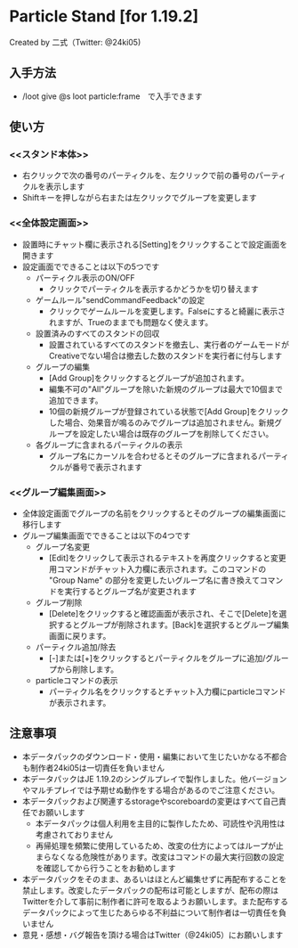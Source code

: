 # Particle Stand [for 1.19.2]  
Created by 二式（Twitter: @24ki05)  

 
## 入手方法

* /loot give @s loot particle:frame　で入手できます  
 

## 使い方

### <<スタンド本体>>
* 右クリックで次の番号のパーティクルを、左クリックで前の番号のパーティクルを表示します  
* Shiftキーを押しながら右または左クリックでグループを変更します  
### <<全体設定画面>>
* 設置時にチャット欄に表示される[Setting]をクリックすることで設定画面を開きます  
* 設定画面でできることは以下の5つです  
  * パーティクル表示のON/OFF  
    * クリックでパーティクルを表示するかどうかを切り替えます  
  * ゲームルール"sendCommandFeedback"の設定  
    * クリックでゲームルールを変更します。Falseにすると綺麗に表示されますが、Trueのままでも問題なく使えます。  
  * 設置済みのすべてのスタンドの回収  
    * 設置されているすべてのスタンドを撤去し、実行者のゲームモードがCreativeでない場合は撤去した数のスタンドを実行者に付与します  
  * グループの編集
    * [Add Group]をクリックするとグループが追加されます。  
    * 編集不可の"All"グループを除いた新規のグループは最大で10個まで追加できます。  
    * 10個の新規グループが登録されている状態で[Add Group]をクリックした場合、効果音が鳴るのみでグループは追加されません。新規グループを設定したい場合は既存のグループを削除してください。  
  * 各グループに含まれるパーティクルの表示  
    * グループ名にカーソルを合わせるとそのグループに含まれるパーティクルが番号で表示されます  
### <<グループ編集画面>>
* 全体設定画面でグループの名前をクリックするとそのグループの編集画面に移行します  
* グループ編集画面でできることは以下の4つです  
  * グループ名変更  
    * [Edit]をクリックして表示されるテキストを再度クリックすると変更用コマンドがチャット入力欄に表示されます。このコマンドの "Group Name" の部分を変更したいグループ名に書き換えてコマンドを実行するとグループ名が変更されます  
  * グループ削除  
    * [Delete]をクリックすると確認画面が表示され、そこで[Delete]を選択するとグループが削除されます。[Back]を選択するとグループ編集画面に戻ります。  
  * パーティクル追加/除去  
    * [-]または[+]をクリックするとパーティクルをグループに追加/グループから削除します。  
  * particleコマンドの表示  
    * パーティクル名をクリックするとチャット入力欄にparticleコマンドが表示されます。  
## 注意事項
* 本データパックのダウンロード・使用・編集において生じたいかなる不都合も制作者24ki05は一切責任を負いません  
* 本データパックはJE 1.19.2のシングルプレイで製作しました。他バージョンやマルチプレイでは予期せぬ動作をする場合があるのでご注意ください。  
* 本データパックおよび関連するstorageやscoreboardの変更はすべて自己責任でお願いします  
  * 本データパックは個人利用を主目的に製作したため、可読性や汎用性は考慮されておりません  
  * 再帰処理を頻繁に使用しているため、改変の仕方によってはループが止まらなくなる危険性があります。改変はコマンドの最大実行回数の設定を確認してから行うことをお勧めします  
* 本データパックをそのまま、あるいはほとんど編集せずに再配布することを禁止します。改変したデータパックの配布は可能としますが、配布の際はTwitterを介して事前に制作者に許可を取るようお願いします。また配布するデータパックによって生じたあらゆる不利益について制作者は一切責任を負いません  
* 意見・感想・バグ報告を頂ける場合はTwitter（@24ki05）にお願いします  
